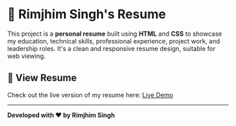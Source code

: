# 📄 Rimjhim Singh's Resume

This project is a **personal resume** built using **HTML** and **CSS** to showcase my education, technical skills, professional experience, project work, and leadership roles. It's a clean and responsive resume design, suitable for web viewing.



## 🎯 View Resume

Check out the live version of my resume here: [Live Demo](https://rimjhimsingh.github.io/Online-resume/) 

---

**Developed with ❤️ by Rimjhim Singh**
